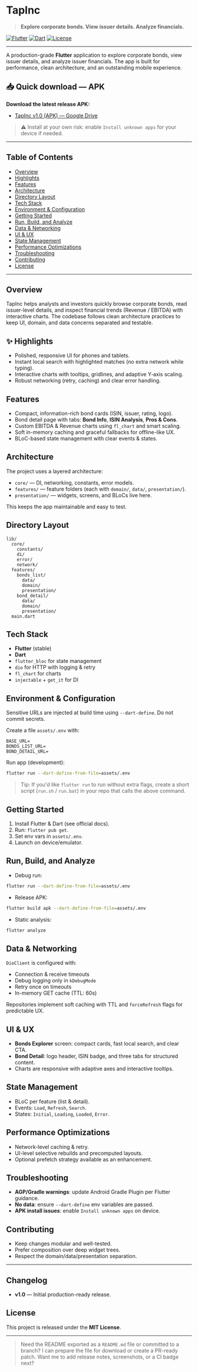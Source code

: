 # TapInc

> **Explore corporate bonds. View issuer details. Analyze financials.**

[![Flutter](https://img.shields.io/badge/Framework-Flutter-blue?logo=flutter)](#) [![Dart](https://img.shields.io/badge/Language-Dart-0175C2?logo=dart)](#) [![License](https://img.shields.io/badge/License-MIT-lightgrey)](#)

---

A production-grade **Flutter** application to explore corporate bonds, view issuer details, and analyze issuer financials. The app is built for performance, clean architecture, and an outstanding mobile experience.


## 📥 Quick download — APK

**Download the latest release APK:**

* [TapInc v1.0 (APK) — Google Drive](https://drive.google.com/file/d/11Q5OUrMKvYqtKeEFzw8BvlDpPTx1ueop/view?usp=sharing)

> ⚠️ Install at your own risk: enable `Install unknown apps` for your device if needed.

---

## Table of Contents

* [Overview](#overview)
* [Highlights](#highlights)
* [Features](#features)
* [Architecture](#architecture)
* [Directory Layout](#directory-layout)
* [Tech Stack](#tech-stack)
* [Environment & Configuration](#environment--configuration)
* [Getting Started](#getting-started)
* [Run, Build, and Analyze](#run-build-and-analyze)
* [Data & Networking](#data--networking)
* [UI & UX](#ui--ux)
* [State Management](#state-management)
* [Performance Optimizations](#performance-optimizations)
* [Troubleshooting](#troubleshooting)
* [Contributing](#contributing)
* [License](#license)

---

## Overview

TapInc helps analysts and investors quickly browse corporate bonds, read issuer-level details, and inspect financial trends (Revenue / EBITDA) with interactive charts. The codebase follows clean architecture practices to keep UI, domain, and data concerns separated and testable.

## ✨ Highlights

* Polished, responsive UI for phones and tablets.
* Instant local search with highlighted matches (no extra network while typing).
* Interactive charts with tooltips, gridlines, and adaptive Y‑axis scaling.
* Robust networking (retry, caching) and clear error handling.

## Features

* Compact, information-rich bond cards (ISIN, issuer, rating, logo).
* Bond detail page with tabs: **Bond Info**, **ISIN Analysis**, **Pros & Cons**.
* Custom EBITDA & Revenue charts using `fl_chart` and smart scaling.
* Soft in-memory caching and graceful fallbacks for offline-like UX.
* BLoC-based state management with clear events & states.

## Architecture

The project uses a layered architecture:

* `core/` — DI, networking, constants, error models.
* `features/` — feature folders (each with `domain/`, `data/`, `presentation/`).
* `presentation/` — widgets, screens, and BLoCs live here.

This keeps the app maintainable and easy to test.

## Directory Layout

```
lib/
  core/
    constants/
    di/
    error/
    network/
  features/
    bonds_list/
      data/
      domain/
      presentation/
    bond_detail/
      data/
      domain/
      presentation/
  main.dart
```

## Tech Stack

* **Flutter** (stable)
* **Dart**
* `flutter_bloc` for state management
* `dio` for HTTP with logging & retry
* `fl_chart` for charts
* `injectable` + `get_it` for DI

## Environment & Configuration

Sensitive URLs are injected at build time using `--dart-define`. Do not commit secrets.

Create a file `assets/.env` with:

```
BASE_URL=
BONDS_LIST_URL=
BOND_DETAIL_URL=
```

Run app (development):

```bash
flutter run --dart-define-from-file=assets/.env
```

> Tip: If you'd like `flutter run` to run without extra flags, create a short script (`run.sh` / `run.bat`) in your repo that calls the above command.

## Getting Started

1. Install Flutter & Dart (see official docs).
2. Run: `flutter pub get`.
3. Set env vars in `assets/.env`.
4. Launch on device/emulator.

## Run, Build, and Analyze

* Debug run:

```bash
flutter run --dart-define-from-file=assets/.env
```

* Release APK:

```bash
flutter build apk --dart-define-from-file=assets/.env
```

* Static analysis:

```bash
flutter analyze
```

## Data & Networking

`DioClient` is configured with:

* Connection & receive timeouts
* Debug logging only in `kDebugMode`
* Retry once on timeouts
* In-memory GET cache (TTL: 60s)

Repositories implement soft caching with TTL and `forceRefresh` flags for predictable UX.

## UI & UX

* **Bonds Explorer** screen: compact cards, fast local search, and clear CTA.
* **Bond Detail**: logo header, ISIN badge, and three tabs for structured content.
* Charts are responsive with adaptive axes and interactive tooltips.

## State Management

* BLoC per feature (list & detail).
* Events: `Load`, `Refresh`, `Search`.
* States: `Initial`, `Loading`, `Loaded`, `Error`.

## Performance Optimizations

* Network-level caching & retry.
* UI-level selective rebuilds and precomputed layouts.
* Optional prefetch strategy available as an enhancement.

## Troubleshooting

* **AGP/Gradle warnings**: update Android Gradle Plugin per Flutter guidance.
* **No data**: ensure `--dart-define` env variables are passed.
* **APK install issues**: enable `Install unknown apps` on device.

## Contributing

* Keep changes modular and well-tested.
* Prefer composition over deep widget trees.
* Respect the domain/data/presentation separation.

---

## Changelog

* **v1.0** — Initial production-ready release.

## License

This project is released under the **MIT License**.

---

> Need the README exported as a `README.md` file or committed to a branch? I can prepare the file for download or create a PR-ready patch. Want me to add release notes, screenshots, or a CI badge next?
